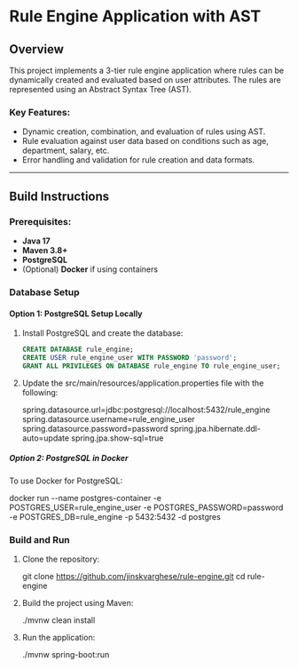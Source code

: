 # Rule Engine Application with AST

## Overview
This project implements a 3-tier rule engine application where rules can be dynamically created and evaluated based on user attributes. The rules are represented using an Abstract Syntax Tree (AST).

### Key Features:
- Dynamic creation, combination, and evaluation of rules using AST.
- Rule evaluation against user data based on conditions such as age, department, salary, etc.
- Error handling and validation for rule creation and data formats.

---

## Build Instructions

### Prerequisites:
- **Java 17**
- **Maven 3.8+**
- **PostgreSQL** 
- (Optional) **Docker** if using containers

### Database Setup

#### Option 1: PostgreSQL Setup Locally
1. Install PostgreSQL and create the database:
   ```sql
   CREATE DATABASE rule_engine;
   CREATE USER rule_engine_user WITH PASSWORD 'password';
   GRANT ALL PRIVILEGES ON DATABASE rule_engine TO rule_engine_user;

2. Update the src/main/resources/application.properties file with the following:

    spring.datasource.url=jdbc:postgresql://localhost:5432/rule_engine
    spring.datasource.username=rule_engine_user
    spring.datasource.password=password
    spring.jpa.hibernate.ddl-auto=update
    spring.jpa.show-sql=true

##### Option 2: PostgreSQL in Docker
To use Docker for PostgreSQL:

docker run --name postgres-container -e POSTGRES_USER=rule_engine_user -e POSTGRES_PASSWORD=password -e POSTGRES_DB=rule_engine -p 5432:5432 -d postgres


### Build and Run
1. Clone the repository:

    git clone https://github.com/jinskvarghese/rule-engine.git
    cd rule-engine

2. Build the project using Maven:

    ./mvnw clean install

3. Run the application:

    ./mvnw spring-boot:run